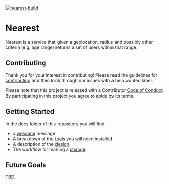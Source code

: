 [![nearest-build](https://github.com/DavidEwan/nearest/actions/workflows/build.yml/badge.svg?branch=master)](https://github.com/DavidEwan/nearest/actions/workflows/build.yml)

# Nearest

Nearest is a service that given a geolocation, radius and possibly other criteria (e.g. age range) returns a set of users within that range. 

## Contributing

Thank you for your interest in contributing! Please read the guidelines for [contributing](https://github.com/hockeyhero/nearest/blob/master/CONTRIBUTING.md) and then look through our issues with a help wanted label. 

Please note that this project is released with a Contributor [Code of Conduct](https://github.com/hockeyhero/nearest/blob/master/CODE_OF_CONDUCT.md). By participating in this project you agree to abide by its terms. 

## Getting Started

In the docs folder of this repository you will find: 

- a [welcome](https://github.com/hockeyhero/nearest/blob/master/docs/00%20Welcome.md) message 
- A breakdown of the [tools](https://github.com/hockeyhero/nearest/blob/master/docs/01%20Development%20Environment.md) you will need installed
- A description of the [design](https://github.com/hockeyhero/nearest/blob/master/docs/02%20Architecture%20and%20Design.md).
- The workflow for making a [change](https://github.com/hockeyhero/nearest/blob/master/docs/03%20Making%20Changes.md). 

## Future Goals

TBD. 



